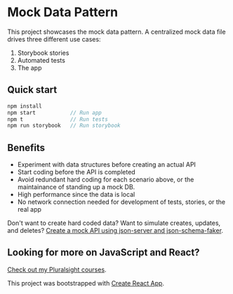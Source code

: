 # Mock Data Pattern

This project showcases the mock data pattern. A centralized mock data file drives three different use cases:

1. Storybook stories
2. Automated tests
3. The app

## Quick start

```js
npm install
npm start           // Run app
npm t               // Run tests
npm run storybook   // Run storybook
```

## Benefits

- Experiment with data structures before creating an actual API
- Start coding before the API is completed
- Avoid redundant hard coding for each scenario above, or the maintainance of standing up a mock DB.
- High performance since the data is local
- No network connection needed for development of tests, stories, or the real app

Don't want to create hard coded data? Want to simulate creates, updates, and deletes? [Create a mock API using json-server and json-schema-faker](https://medium.freecodecamp.org/rapid-development-via-mock-apis-e559087be066).

## Looking for more on JavaScript and React?

[Check out my Pluralsight courses](https://app.pluralsight.com/profile/author/cory-house).

This project was bootstrapped with [Create React App](https://github.com/facebook/create-react-app).
